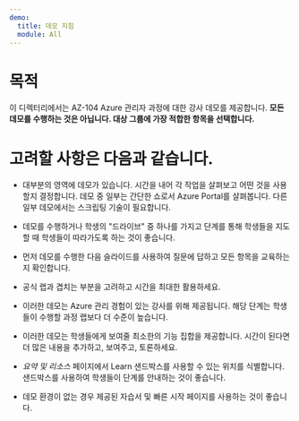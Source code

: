 ```yaml
---
demo:
  title: 데모 지침
  module: All
---
```


# 목적

이 디렉터리에서는 AZ-104 Azure 관리자 과정에 대한 강사 데모를 제공합니다. **모든 데모를 수행하는 것은 아닙니다. 대상 그룹에 가장 적합한 항목을 선택합니다.**

# 고려할 사항은 다음과 같습니다.

- 대부분의 영역에 데모가 있습니다.  시간을 내어 각 작업을 살펴보고 어떤 것을 사용할지 결정합니다.  데모 중 일부는 간단한 쇼로서 Azure Portal를 살펴봅니다. 다른 일부 데모에서는 스크립팅 기술이 필요합니다. 

- 데모를 수행하거나 학생의 "드라이브" 중 하나를 가지고 단계를 통해 학생들을 지도할 때 학생들이 따라가도록 하는 것이 좋습니다.

- 먼저 데모를 수행한 다음 슬라이드를 사용하여 질문에 답하고 모든 항목을 교육하는지 확인합니다. 

- 공식 랩과 겹치는 부분을 고려하고 시간을 최대한 활용하세요. 

- 이러한 데모는 Azure 관리 경험이 있는 강사를 위해 제공됩니다.  해당 단계는 학생들이 수행할 과정 랩보다 더 수준이 높습니다. 

- 이러한 데모는 학생들에게 보여줄 최소한의 기능 집합을 제공합니다.  시간이 된다면 더 많은 내용을 추가하고, 보여주고, 토론하세요. 

- *요약 및 리소스* 페이지에서 Learn 샌드박스를 사용할 수 있는 위치를 식별합니다. 샌드박스를 사용하여 학생들이 단계를 안내하는 것이 좋습니다.

- 데모 환경이 없는 경우 제공된 자습서 및 빠른 시작 페이지를 사용하는 것이 좋습니다. 
